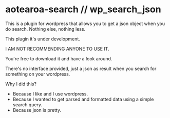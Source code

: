 aotearoa-search // wp_search_json
==============

This is a plugin for wordpress that allows you to get a json object when you do search. 
Nothing else, nothing less.

This plugin it's under development. 

I AM NOT RECOMMENDING ANYONE TO USE IT. 

You're  free to download it and have a look around.

There's no interface provided, just a json as result when you search for something on your wordpress.

Why I did this?

- Because I like and I use wordpress.
- Because I wanted to get parsed and formatted data using a simple search query.
- Because json is pretty.

